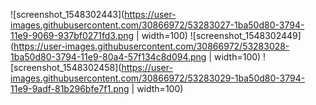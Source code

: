 
![screenshot_1548302443](https://user-images.githubusercontent.com/30866972/53283027-1ba50d80-3794-11e9-9069-937bf0271fd3.png | width=100)
![screenshot_1548302449](https://user-images.githubusercontent.com/30866972/53283028-1ba50d80-3794-11e9-80a4-57f134c8d094.png | width=100)
![screenshot_1548302458](https://user-images.githubusercontent.com/30866972/53283029-1ba50d80-3794-11e9-9adf-81b296bfe7f1.png | width=100)
